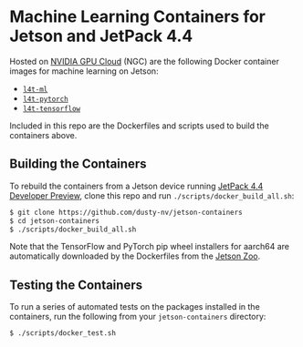 # Machine Learning Containers for Jetson and JetPack 4.4

Hosted on [NVIDIA GPU Cloud](https://ngc.nvidia.com/catalog/containers?orderBy=modifiedDESC&query=L4T&quickFilter=containers&filters=) (NGC) are the following Docker container images for machine learning on Jetson:

* [`l4t-ml`](https://ngc.nvidia.com/catalog/containers/nvidia:l4t-ml)
* [`l4t-pytorch`](https://ngc.nvidia.com/catalog/containers/nvidia:l4t-pytorch)
* [`l4t-tensorflow`](https://ngc.nvidia.com/catalog/containers/nvidia:l4t-tensorflow)

Included in this repo are the Dockerfiles and scripts used to build the containers above.

## Building the Containers

To rebuild the containers from a Jetson device running [JetPack 4.4 Developer Preview](https://developer.nvidia.com/embedded/jetpack), clone this repo and run `./scripts/docker_build_all.sh`:

``` bash
$ git clone https://github.com/dusty-nv/jetson-containers
$ cd jetson-containers
$ ./scripts/docker_build_all.sh
```

Note that the TensorFlow and PyTorch pip wheel installers for aarch64 are automatically downloaded by the Dockerfiles from the [Jetson Zoo](https://elinux.org/Jetson_Zoo).

## Testing the Containers

To run a series of automated tests on the packages installed in the containers, run the following from your `jetson-containers` directory:

``` bash
$ ./scripts/docker_test.sh
```
